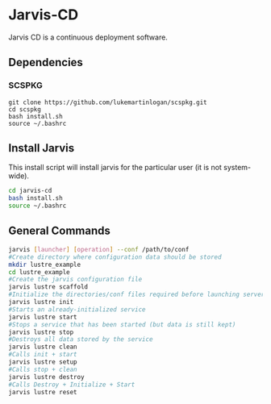 # Jarvis-CD

Jarvis CD is a continuous deployment software.

## Dependencies

### SCSPKG

```
git clone https://github.com/lukemartinlogan/scspkg.git
cd scspkg
bash install.sh
source ~/.bashrc
```

## Install Jarvis

This install script will install jarvis for the particular user
(it is not system-wide).

```bash
cd jarvis-cd
bash install.sh
source ~/.bashrc
```

## General Commands

```bash
jarvis [launcher] [operation] --conf /path/to/conf
#Create directory where configuration data should be stored
mkdir lustre_example
cd lustre_example
#Create the jarvis configuration file
jarvis lustre scaffold
#Initialize the directories/conf files required before launching server processes
jarvis lustre init
#Starts an already-initialized service
jarvis lustre start
#Stops a service that has been started (but data is still kept)
jarvis lustre stop
#Destroys all data stored by the service
jarvis lustre clean
#Calls init + start
jarvis lustre setup
#Calls stop + clean
jarvis lustre destroy
#Calls Destroy + Initialize + Start
jarvis lustre reset
```